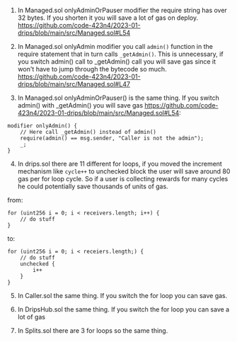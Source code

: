 1. In Managed.sol onlyAdminOrPauser modifier the require string has over 32 bytes. If you shorten it you will save a lot of gas on deploy. https://github.com/code-423n4/2023-01-drips/blob/main/src/Managed.sol#L54

2. In Managed.sol onlyAdmin modifier you call `admin()` function in the require statement that in turn calls `_getAdmin()`. This is unnecessary, if you switch admin() call to _getAdmin() call you will save gas since it won't have to jump through the bytecode so much. https://github.com/code-423n4/2023-01-drips/blob/main/src/Managed.sol#L47

3. In Managed.sol onlyAdminOrPauser() is the same thing. If you switch admin() with _getAdmin() you will save gas https://github.com/code-423n4/2023-01-drips/blob/main/src/Managed.sol#L54:

```solidity
modifier onlyAdmin() {
    // Here call _getAdmin() instead of admin()
    require(admin() == msg.sender, "Caller is not the admin");
    _;
}
```

4. In drips.sol there are 11 different for loops, if you moved the increment mechanism like `cycle++` to unchecked block the user will save around 80 gas per for loop cycle. So if a user is collecting rewards for many cycles he could potentially save thousands of units of gas.

from:
```solidity
for (uint256 i = 0; i < receivers.length; i++) {
    // do stuff
}
```
to:
```solidity
for (uint256 i = 0; i < receiers.length;) {
    // do stuff
    unchecked {
        i++
    }
}
```
5. In Caller.sol the same thing. If you switch the for loop you can save gas.

6. In DripsHub.sol the same thing. If you switch the for loop you can save a lot of gas

7. In Splits.sol there are 3 for loops so the same thing.

